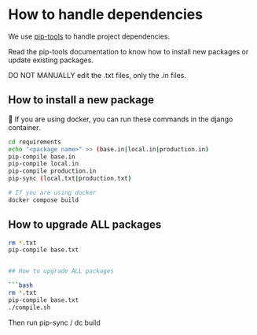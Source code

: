 # How to handle dependencies

We use [pip-tools](https://github.com/jazzband/pip-tools) to handle project
dependencies.

Read the pip-tools documentation to know how to install new packages or update
existing packages.

DO NOT MANUALLY edit the .txt files, only the .in files.


## How to install a new package

:memo: If you are using docker, you can run these commands in the django container.

```bash
cd requirements
echo "<package name>" >> (base.in|local.in|production.in)
pip-compile base.in
pip-compile local.in
pip-compile production.in
pip-sync (local.txt|production.txt)

# If you are using docker
docker compose build
```

## How to upgrade ALL packages

```bash
rm *.txt
pip-compile base.txt


## How to upgrade ALL packages

```bash
rm *.txt
pip-compile base.txt
./compile.sh
```

Then run pip-sync / dc build
